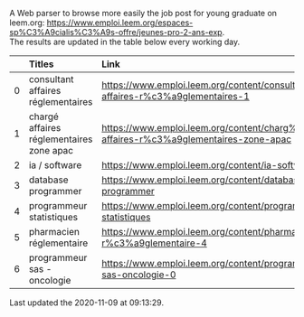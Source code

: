 A Web parser to browse more easily the job post for young graduate on leem.org: https://www.emploi.leem.org/espaces-sp%C3%A9cialis%C3%A9s-offre/jeunes-pro-2-ans-exp.  
The results are updated in the table below every working day.  


|    | Titles                                   | Link                                                                                   |   Department |   Consulted |
|---:|:-----------------------------------------|:---------------------------------------------------------------------------------------|-------------:|------------:|
|  0 | consultant affaires réglementaires       | https://www.emploi.leem.org/content/consultant-affaires-r%c3%a9glementaires-1          |           92 |          52 |
|  1 | chargé affaires réglementaires zone apac | https://www.emploi.leem.org/content/charg%c3%a9-affaires-r%c3%a9glementaires-zone-apac |           75 |         316 |
|  2 | ia / software                            | https://www.emploi.leem.org/content/ia-software                                        |           75 |         690 |
|  3 | database programmer                      | https://www.emploi.leem.org/content/database-programmer                                |           92 |        2124 |
|  4 | programmeur statistiques                 | https://www.emploi.leem.org/content/programmeur-statistiques                           |           92 |        2417 |
|  5 | pharmacien réglementaire                 | https://www.emploi.leem.org/content/pharmacien-r%c3%a9glementaire-4                    |           75 |         469 |
|  6 | programmeur sas - oncologie              | https://www.emploi.leem.org/content/programmeur-sas-oncologie-0                        |           75 |         441 |
  
Last updated the 2020-11-09 at 09:13:29.
